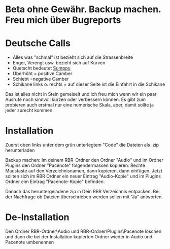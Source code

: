 # Beta ohne Gewähr. Backup machen. Freu mich über Bugreports

# Deutsche Calls
- Alles was "schmal" ist bezieht sich auf die Strassenbreite
- Enger, Verengt usw. bezieht sich auf Kurven
- Quetscht bedeutet [Sumppu](Plugins/Pacenote/Bilder/sumppu.png)
- Überhöht = positive Camber
- Schiebt =negative Camber
- Schikane links o. rechts = auf dieser Seite ist die Einfahrt in die Schikane

Das ist alles nicht in Stein gemeiselt und ich freu mich wenn wir ein paar Ausrufe noch sinnvoll kürzen oder verbessern können. 
Es gibt zum probieren auch erstmal nur eine numerische Skala, aber, damit sollte ja jeder zurecht kommen.

# Installation
Zuerst oben links unter dem grün unterlegtem "Code" die Dateien als .zip herunterladen

Backup machen: Im deinem RBR-Ordner den Ordner "Audio" und im Ordner Plugins den Ordner "Pacenote" folgendermassen kopieren: Rechte Maustaste auf den Verzeichnisnamen, dann kopieren, dann einfügen. Jetzt sollten sich im RBR Ordner ein neuer Eintrag "Audio-Kopie" und im Plugins Ordner eim Eintrag "Pacenote-Kopie" befinden.

Danach das heruntergeladene zip in Dein RBR Verzeichnis entpacken. Bei der Nachfrage ob Dateien überschrieben werden sollen mit "Ja" antworten.

# De-Installation
Den Ordner RBR-Ordner\Audio und RBR-Ordner\Plugins\Pacenote löschen und dann die bei der Installation kopierten Ordner wieder in Audio und Pacenote umbenennen


